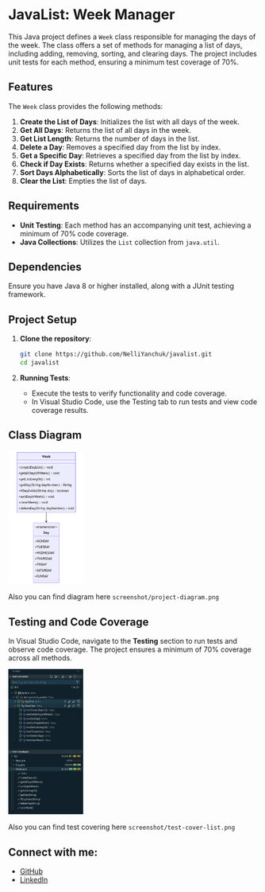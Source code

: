 # JavaList: Week Manager

This Java project defines a `Week` class responsible for managing the days of the week. The class offers a set of methods for managing a list of days, including adding, removing, sorting, and clearing days. The project includes unit tests for each method, ensuring a minimum test coverage of 70%.

## Features

The `Week` class provides the following methods:

1. **Create the List of Days**: Initializes the list with all days of the week.
2. **Get All Days**: Returns the list of all days in the week.
3. **Get List Length**: Returns the number of days in the list.
4. **Delete a Day**: Removes a specified day from the list by index.
5. **Get a Specific Day**: Retrieves a specified day from the list by index.
6. **Check if Day Exists**: Returns whether a specified day exists in the list.
7. **Sort Days Alphabetically**: Sorts the list of days in alphabetical order.
8. **Clear the List**: Empties the list of days.

## Requirements

- **Unit Testing**: Each method has an accompanying unit test, achieving a minimum of 70% code coverage.
- **Java Collections**: Utilizes the `List` collection from `java.util`.

## Dependencies

Ensure you have Java 8 or higher installed, along with a JUnit testing framework.

## Project Setup

1. **Clone the repository**:
    ```bash
    git clone https://github.com/NelliYanchuk/javalist.git
    cd javalist
    ```

2. **Running Tests**:
    - Execute the tests to verify functionality and code coverage.
    - In Visual Studio Code, use the Testing tab to run tests and view code coverage results.

## Class Diagram

<img src="screenshot/project-diagram.png" alt="Class Diagram" width="30%">

Also you can find diagram here `screenshot/project-diagram.png`

## Testing and Code Coverage

In Visual Studio Code, navigate to the **Testing** section to run tests and observe code coverage. The project ensures a minimum of 70% coverage across all methods.

<img src="screenshot/test-cover-list.png" alt="Test Cover" width="30%">

Also you can find test covering here `screenshot/test-cover-list.png`

## Connect with me:

- [GitHub](https://github.com/NelliYanchuk)
- [LinkedIn](https://www.linkedin.com/in/nelli-yanchuk-a24b81138/)
